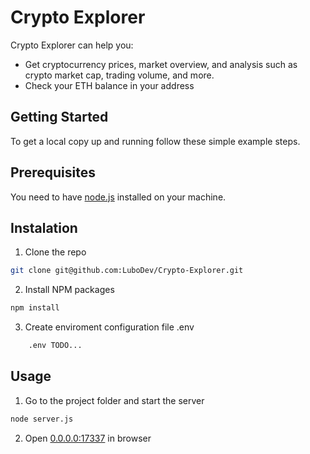 # Crypto Explorer
Crypto Explorer can help you:
 - Get cryptocurrency prices, market overview, and analysis such as crypto market cap, trading volume, and more. 
 - Check your ETH balance in your address

## Getting Started
To get a local copy up and running follow these simple example steps.

## Prerequisites
You need to have [node.js](https://nodejs.org/en/download/) installed on your machine.

## Instalation

1. Clone the repo
```bash
git clone git@github.com:LuboDev/Crypto-Explorer.git
```

2. Install NPM packages
```bash
npm install
``` 

3. Create enviroment configuration file .env
```bash
    .env TODO...
```
     
## Usage

1. Go to the project folder and start the server
```bash 
node server.js
```
 
2. Open [0.0.0.0:17337](https://0.0.0.0:17337) in browser
